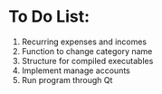 # To Do List:

1. Recurring expenses and incomes
2. Function to change category name
3. Structure for compiled executables
3. Implement manage accounts
4. Run program through Qt